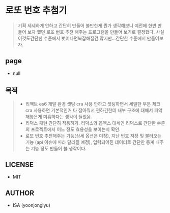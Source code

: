 # 로또 번호 추첨기
> 기획 세세하게 안하고 간단히 만들어 볼만한게 뭔가 생각해보니 예전에 한번 만들어 보자 했던 로또 번호 추천 해주는 프로그램을 만들어 보기로 결정했다. 사실 이것도간단한 수준에서
벗어나면복잡해질건 많지만...간단한 수준에서 만들어보자.

## page
- null

## 목적
> - 리액트 es6 개발 환경 셋팅 cra 사용 안하고 셋팅하면서 세밀한 부분 체크 cra 사용하면 기본적인거 다 잡아줘서 편하긴한데 내부 구조에 대해서 파악해놓은게 미흡하다는 생각이 들었음.
> - 리덕스 패턴 간단히 적용하기. 리덕스와 몹엑스 대세인 리덕스로 간단한 수준의 프로젝트에서 어느 정도 효용성을 보이는지 확인.
> - 로또 번호 추천해주는 기능(상세 옵션은 미정), 지난 번호 저장 및 불러오는 기능 (api 이슈에 따라 달라질 예정), 입력되어진 데이터로 간단한 통계 내주는 기능 정도 만들어 볼 생각이다.

## LICENSE
- MIT

## AUTHOR
- ISA (yoonjonglyu)